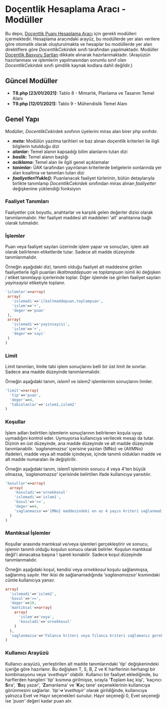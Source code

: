 # Doçentlik Hesaplama Aracı - Modüller

Bu depo, [Doçentlik Puanı Hesaplama Aracı](http://www.atasoyweb.net/Docentlik-Puani-Hesaplama-Araci) için gerekli modülleri içermektedir. Hesaplama aracındaki arayüz, bu modüllerde yer alan verilere göre otomatik olarak oluşturulmakta ve hesaplar bu modüllerde yer alan direktiflere göre *DocentlikCekirdek* sınıfı tarafından yapılmaktadır. Modüller [Doçentlik Başvuru Şartları](https://www.uak.gov.tr/Sayfalar/docentlik/basvuru-sartlari/2020-ekim-d%C3%B6nemi.aspx) dikkate alınarak hazırlanmaktadır. (Arayüzün hazırlanması ve işlemlerin yapılmasından sorumlu sınıf olan *DocentlikCekirdek* sınıfı şimdilik kaynak kodlara dahil değildir.)

## Güncel Modüller
* **T8.php [23/01/2021]:** Tablo 8 - Mimarlık, Planlama ve Tasarım Temel Alanı
* **T9.php [12/01/2021]:** Tablo 9 - Mühendislik Temel Alanı

## Genel Yapı
Modüller, *DocentlikCekirdek* sınıfının üyelerini miras alan birer php sınıfıdır.
* ***meta:*** Modülün yazılma tarihleri ve baz alınan doçentlik kriterleri ile iligli bilgilerin tutulduğu dizi
* ***alanlar:*** Temel alanın kapsadığı bilim alanlarını tutan dizi
* ***baslik:*** Temel alanın başlığı
* ***aciklama:*** Temel alan ile ilgili genel açıklamalar
* ***tanimlar:*** ÜAK tarafından yayınlanan kriterlerde belgelerin sonlarında yer alan kısaltma ve tanımları tutan dizi
* ***faaliyetleriYukle():*** Puanlanacak faaliyet türlerinin, bütün detaylarıyla birlikte tanımlanıp *DocentlikCekirdek* sınıfından miras alınan *faaliyetler* değişkenine yüklendiği fonksiyon

### Faaliyet Tanımları
Faaliyetler çok boyutlu, anahtarlar ve karşılık gelen değerler dizisi olarak tanımlanmalıdır. Her faaliyet maddesi alt maddeleri 'alt' anahtarına bağlı olarak tutmalıdır. 
### İşlemler
Puan veya faaliyet sayıları üzerinde işlem yapar ve sonuçları, işlem adı olarak belirlenen etiketlerde tutar. Sadece alt madde düzeyinde tanımlanmalıdır.

Örneğin aşağıdaki dizi, tanımlı olduğu faaliyet alt maddesine girilen faaliyetlerle ilgili puanları *ilkaltmaddepuan* ve *toplampuan* isimli iki değişken / etiket tanımlayıp içerlerinde toplar. Diğer işlemde ise girilen faaliyet sayıları *yayinsayisi* etiketiyle toplanır.
 ```php
'islemler'=>array(
  array(
    'islemadi'=>'ilkaltmaddepuan,toplampuan',
    'islem'=>'+',
    'deger'=>'puan'
  ),
  array(
    'islemadi'=>'yayinsayisi',
    'islem'=>'+',
    'deger'=>'sayi'
  )
)
 ```
### Limit
Limit tanımları, limite tabi işlem sonuçlarını belli bir üst limit ile sınırlar. Sadece ana madde düzeyinde tanımlanmalıdır.

Örneğin aşağıdaki tanım, *islem1* ve *islem2* işlemlerinin sonuçlarını limiler.
```php
'limit'=>array(
  'tip'=>'puan',
  'deger'=>4,
  'tabiolanlar'=>'islem1,islem2'
)
```
### Koşullar
İşlem adları belirtilen işlemlerin sonuçlarının belirlenen koşula uyup uymadığını kontrol eder. Uymuyorsa kullanıcıya verilecek mesajı da tutar. Dizinin en üst düzeyinde, ana madde düzeyinde ve alt madde düzeyinde tanımlanabilir. *'saglanamazsa'* içerisine yazılan {MNo} ve {AltMNo} ifadeleri, madde veya alt madde içindeyse, içinde tanımlı oldukları madde ve alt madde numaraları ile değiştirilir.

Örneğin aşağıdaki tanım, islem1 işleminin sonucu 4 veya 4'ten büyük olmazsa, *'saglanamazsa'* içerisinde belirtilen ifade kullanıcıya yansıtılır.
```php
'kosullar'=>array(
  array(
    'kosuladi'=>'ornekkosul'
    'islemadi'=>'islem1',
    'kosul'=>'>=',
    'deger'=>4,
    'saglanmazsa'=>'{MNo} maddesindeki en az 4 yayın kriteri sağlanmadı...'
  )
)						
```
### Mantıksal İşlemler
Koşullar arasında mantıksal ve/veya işlemleri gerçekleştirir ve sonucu, işlemin tanımlı olduğu koşulun sonucu olarak belirler. Koşulun mantıksal değil'i alınacaksa başına ! işareti konabilir. Sadece koşul düzeyinde tanımlanmalıdır.

Örneğin aşağıdaki koşul, kendisi veya *ornekkosul* koşulu sağlanmışsa, sağlanmış sayılır. Her ikisi de sağlanamadığında *'saglanamazsa'* kısmındaki cümle kullanıcıya yansır.
```php
array(
  'islemadi'=>'islem2',
  'kosul'=>'>=',
  'deger'=>10,
  'mantiksal'=>array(
    array(
      'islem'=>'veya',
      'kosuladi'=>'ornekkosul'
    )
  ),
  'saglanmazsa'=>'Falanca kriteri veya filanca kriteri sağlamanız gerekir.'
)
```
### Kullanıcı Arayüzü
Kullanıcı arayüzü, yerleştirilen alt madde tanımlarındaki '*tip*' değişkenindeki içeriğe göre hazırlanır. Bu değişken T, S, B, Z ve K harflerinin herhangi bir kombinasyonu veya *'evethayir'* olabilir. Kullanıcı bir faaliyet eklediğinde, bu harflerden hangileri '*tip*' kısmına girilmişse, sırayla '**T**oplam kaç kişi', 'kaçıncı **S**ıra', '**B**aş yazar', '**Z**amanlama' ve '**K**aç tane' seçeneklerinin kullanıcıya görünmesini sağlarlar.
*'tip'=>'evethayir'* olarak girildiğinde, kullanıcıya yalnızca Evet ve Hayır seçenekleri sunulur. Hayır seçeneği 0, Evet seçeneği ise *'puan'* değeri kadar puan alır.
